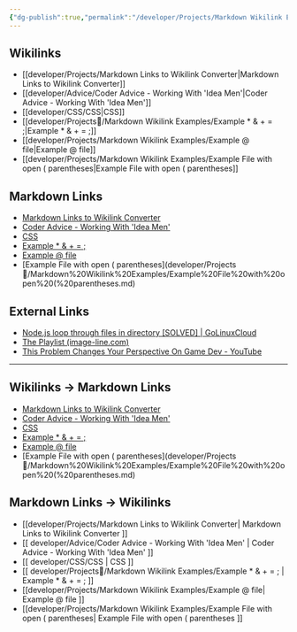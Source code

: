 ```yaml
---
{"dg-publish":true,"permalink":"/developer/Projects/Markdown Wikilink Examples/Markdown Wikilink Example Note/","created":"2024-03-13T20:40:11.950-05:00","updated":"2024-03-14T21:56:09.000-05:00"}
---
```


## Wikilinks
- [[developer/Projects/Markdown Links to Wikilink Converter\|Markdown Links to Wikilink Converter]]
- [[developer/Advice/Coder Advice - Working With 'Idea Men'\|Coder Advice - Working With 'Idea Men']]
- [[developer/CSS/CSS\|CSS]]
- [[developer/Projects📐/Markdown Wikilink Examples/Example * & + = ;\|Example * & + = ;]]
- [[developer/Projects/Markdown Wikilink Examples/Example @ file\|Example @ file]]
- [[developer/Projects/Markdown Wikilink Examples/Example File with open ( parentheses\|Example File with open ( parentheses]]

## Markdown Links
- [Markdown Links to Wikilink Converter](developer/Projects/Markdown%20Links%20to%20Wikilink%20Converter.md)
- [Coder Advice - Working With 'Idea Men'](developer/Advice/Coder%20Advice%20-%20Working%20With%20'Idea%20Men'.md)
- [CSS](developer/CSS/CSS.md)
- [Example * & + = ;](developer/Projects📐/Markdown%20Wikilink%20Examples/Example%20*%20&%20+%20=%20;.md)
- [Example @ file](developer/Projects/Markdown%20Wikilink%20Examples/Example%20@%20file.md)
- [Example File with open ( parentheses](developer/Projects📐/Markdown%20Wikilink%20Examples/Example%20File%20with%20open%20(%20parentheses.md)

## External Links
- [Node.js loop through files in directory [SOLVED] | GoLinuxCloud](https://www.golinuxcloud.com/node-js-loop-through-files-in-directory/)
- [The Playlist (image-line.com)](https://www.image-line.com/fl-studio-learning/fl-studio-online-manual/html/playlist.htm)
- [This Problem Changes Your Perspective On Game Dev - YouTube](https://www.youtube.com/watch?v=o5K0uqhxgsE)

---

## Wikilinks -> Markdown Links
- [Markdown Links to Wikilink Converter](developer/Projects/Markdown%20Links%20to%20Wikilink%20Converter.md)
- [Coder Advice - Working With 'Idea Men'](developer/Advice/Coder%20Advice%20-%20Working%20With%20'Idea%20Men'.md)
- [CSS](developer/CSS/CSS.md)
- [Example * & + = ;](developer/Projects📐/Markdown%20Wikilink%20Examples/Example%20*%20&%20+%20=%20;.md)
- [Example @ file](developer/Projects/Markdown%20Wikilink%20Examples/Example%20@%20file.md)
- [Example File with open ( parentheses](developer/Projects📐/Markdown%20Wikilink%20Examples/Example%20File%20with%20open%20(%20parentheses.md)

## Markdown Links -> Wikilinks
- [[developer/Projects/Markdown Links to Wikilink Converter\| Markdown Links to Wikilink Converter ]]
- [[ developer/Advice/Coder Advice - Working With 'Idea Men' \| Coder Advice - Working With 'Idea Men' ]]
- [[ developer/CSS/CSS \| CSS ]]
- [[ developer/Projects📐/Markdown Wikilink Examples/Example * & + = ; \| Example * & + = ; ]]
- [[developer/Projects/Markdown Wikilink Examples/Example @ file\| Example @ file ]]
- [[developer/Projects/Markdown Wikilink Examples/Example File with open ( parentheses\| Example File with open ( parentheses ]]
